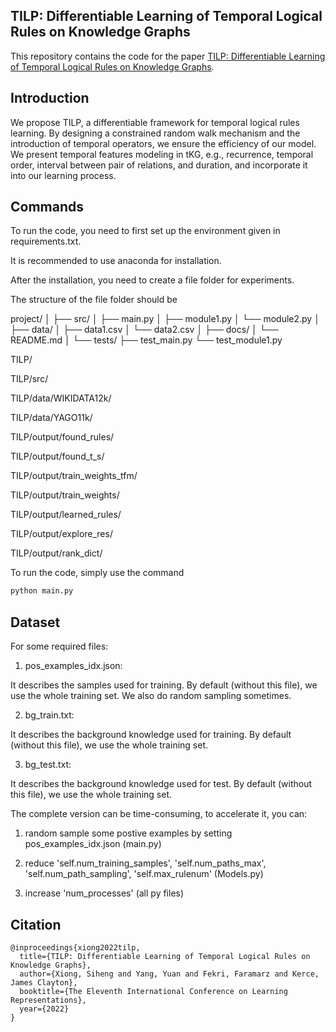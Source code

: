 ## TILP: Differentiable Learning of Temporal Logical Rules on Knowledge Graphs
This repository contains the code for the paper [TILP: Differentiable Learning of Temporal Logical Rules on Knowledge Graphs](https://openreview.net/pdf?id=_X12NmQKvX).

## Introduction
We propose TILP, a differentiable framework for temporal logical rules learning. By designing a constrained random walk mechanism and the introduction of temporal operators, we ensure the efficiency of our model. We present temporal features modeling in tKG, e.g., recurrence, temporal order, interval between pair of relations, and duration, and incorporate it into our learning process.

## Commands
To run the code, you need to first set up the environment given in requirements.txt.

It is recommended to use anaconda for installation.

After the installation, you need to create a file folder for experiments. 

The structure of the file folder should be

project/
│
├── src/
│   ├── main.py
│   ├── module1.py
│   └── module2.py
│
├── data/
│   ├── data1.csv
│   └── data2.csv
│
├── docs/
│   └── README.md
│
└── tests/
    ├── test_main.py
    └── test_module1.py


TILP/

TILP/src/

TILP/data/WIKIDATA12k/

TILP/data/YAGO11k/

TILP/output/found_rules/

TILP/output/found_t_s/

TILP/output/train_weights_tfm/

TILP/output/train_weights/

TILP/output/learned_rules/

TILP/output/explore_res/

TILP/output/rank_dict/


To run the code, simply use the command
```sh
python main.py
```

## Dataset
For some required files:

1) pos_examples_idx.json:

It describes the samples used for training. By default (without this file), we use the whole training set. We also do random sampling sometimes. 

2) bg_train.txt:

It describes the background knowledge used for training. By default (without this file), we use the whole training set.

3) bg_test.txt:

It describes the background knowledge used for test. By default (without this file), we use the whole training set.


The complete version can be time-consuming, to accelerate it, you can:

1) random sample some postive examples by setting pos_examples_idx.json (main.py)

2) reduce 'self.num_training_samples', 'self.num_paths_max', 'self.num_path_sampling', 'self.max_rulenum' (Models.py)

3) increase 'num_processes' (all py files)

## Citation
```
@inproceedings{xiong2022tilp,
  title={TILP: Differentiable Learning of Temporal Logical Rules on Knowledge Graphs},
  author={Xiong, Siheng and Yang, Yuan and Fekri, Faramarz and Kerce, James Clayton},
  booktitle={The Eleventh International Conference on Learning Representations},
  year={2022}
}
```
